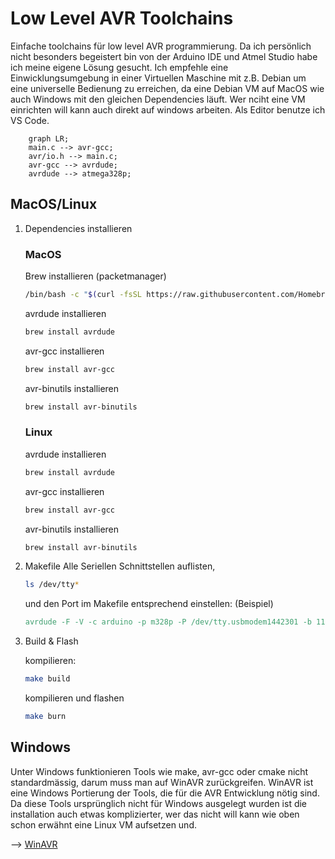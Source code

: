 # Low Level AVR Toolchains
Einfache toolchains für low level AVR programmierung. Da ich persönlich nicht besonders begeistert bin von der Arduino IDE und Atmel Studio habe ich meine eigene Lösung gesucht. Ich empfehle eine Einwicklungsumgebung in einer Virtuellen Maschine mit z.B. Debian um eine universelle Bedienung zu erreichen, da eine Debian VM auf MacOS wie auch Windows mit den gleichen Dependencies läuft. Wer nciht eine VM einrichten will kann auch direkt auf windows arbeiten. Als Editor benutze ich VS Code.

```mermaid
    graph LR;
    main.c --> avr-gcc;
    avr/io.h --> main.c;
    avr-gcc --> avrdude;
    avrdude --> atmega328p;
```

## MacOS/Linux

1. Dependencies installieren 

    ### MacOS

    Brew installieren (packetmanager)
    ```bash
    /bin/bash -c "$(curl -fsSL https://raw.githubusercontent.com/Homebrew/install/HEAD/install.sh)"
    ```
    avrdude installieren
     ```bash
    brew install avrdude
    ```

    avr-gcc installieren
     ```bash
    brew install avr-gcc
    ```

    avr-binutils installieren
     ```bash
    brew install avr-binutils
    ```

    ### Linux

    avrdude installieren
     ```bash
    brew install avrdude
    ```

    avr-gcc installieren
     ```bash
    brew install avr-gcc
    ```

    avr-binutils installieren
     ```bash
    brew install avr-binutils
    ```
2. Makefile
    Alle Seriellen Schnittstellen auflisten, 

    ```bash
    ls /dev/tty*
    ```

    und den Port im Makefile entsprechend einstellen: (Beispiel)

     ```Makefile
    avrdude -F -V -c arduino -p m328p -P /dev/tty.usbmodem1442301 -b 115200 -U flash:w:main.hex
    ```

3. Build & Flash

    kompilieren: 

    ```bash
    make build
    ```

    kompilieren und flashen

    ```bash
    make burn 
    ```


## Windows

Unter Windows funktionieren Tools wie make, avr-gcc oder cmake nicht standardmässig, darum muss man auf WinAVR zurückgreifen. WinAVR ist eine Windows Portierung der Tools, die für die AVR Entwicklung nötig sind. Da diese Tools ursprünglich nicht für Windows ausgelegt wurden ist die installation auch etwas komplizierter, wer das nicht will kann wie oben schon erwähnt eine Linux VM aufsetzen und.

--> [WinAVR](https://www.mikrocontroller.net/articles/WinAVR)